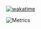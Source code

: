 [![wakatime](https://wakatime.com/badge/user/b54a6fd6-38c2-4b10-af73-49f5feb48525.svg)](https://wakatime.com/@b54a6fd6-38c2-4b10-af73-49f5feb48525)

![Metrics](https://metrics.lecoq.io/Vaneshik?template=classic&base.metadata=0&isocalendar=1&base.indepth=false&base.hireable=false&isocalendar.duration=half-year&config.timezone=Asia%2FVladivostok)
